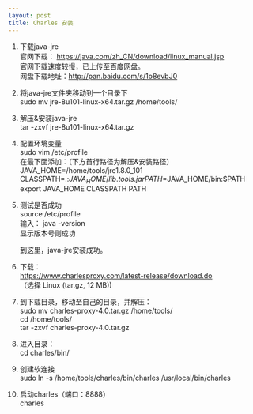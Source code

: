 ```yaml
---
layout: post
title: Charles 安装
---
```



1. 下载java-jre  
   官网下载： https://java.com/zh_CN/download/linux_manual.jsp  
   官网下载速度较慢，已上传至百度网盘。  
   网盘下载地址：http://pan.baidu.com/s/1o8evbJ0  

2. 将java-jre文件夹移动到一个目录下  
   sudo mv jre-8u101-linux-x64.tar.gz /home/tools/

3. 解压&安装java-jre  
   tar -zxvf jre-8u101-linux-x64.tar.gz

4. 配置环境变量  
   sudo vim /etc/profile  
   在最下面添加：（下方首行路径为解压&安装路径）  
   JAVA_HOME=/home/tools/jre1.8.0_101  
   CLASSPATH=.:$JAVA_HOME/lib.tools.jar  
   PATH=$JAVA_HOME/bin:$PATH  
   export JAVA_HOME CLASSPATH PATH

5. 测试是否成功	  
   source /etc/profile  
   输入： java -version  
   显示版本号则成功  
        
   到这里，java-jre安装成功。  

6. 下载：  
   https://www.charlesproxy.com/latest-release/download.do  
  （选择 Linux (tar.gz, 12 MB))

7. 到下载目录，移动至自己的目录，并解压：  
   sudo mv charles-proxy-4.0.tar.gz /home/tools/  
   cd /home/tools/  
   tar -zxvf charles-proxy-4.0.tar.gz  

8. 进入目录：  
   cd charles/bin/  
   
9. 创建软连接  
   sudo ln -s /home/tools/charles/bin/charles /usr/local/bin/charles  

10. 启动charles（端口：8888）  
    charles
